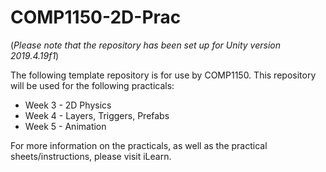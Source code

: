 # COMP1150-2D-Prac

(*Please note that the repository has been set up for Unity version 2019.4.19f1*)

The following template repository is for use by COMP1150. This repository will be used for the following practicals:

- Week 3 - 2D Physics
- Week 4 - Layers, Triggers, Prefabs
- Week 5 - Animation

For more information on the practicals, as well as the practical sheets/instructions, please visit iLearn.
